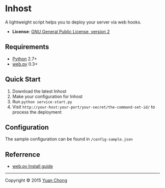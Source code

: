 
# Inhost

A lightweight script helps you to deploy your server via web hooks.

- **License**: [GNU General Public License, version 2](http://www.gnu.org/licenses/gpl-2.0.html)

## Requirements

- [Python](https://www.python.org/) 2.7+
- [web.py](http://webpy.org/) 0.3+

## Quick Start

1. Download the latest Inhost
2. Make your configuration for Inhost
3. Run `python service-start.py`
4. Visit `http://your-host:your-port/your-secret/the-command-set-id/` to process the deployment

## Configuration

The sample configuration can be found in `/config-sample.json`

## Referrence

- [web.py Install guide](http://webpy.org/install)

---

Copyright &copy; 2015 [Yuan Chong](http://chon.io/)

